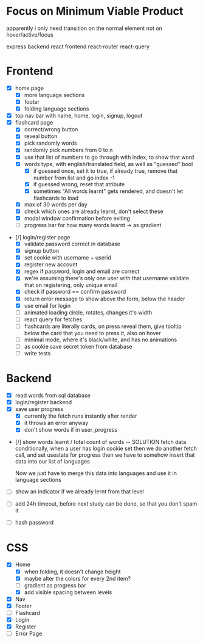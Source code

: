 # Focus on Minimum Viable Product
apparently i only need transition on the normal element
not on hover/active/focus

express backend
react frontend
react-router
react-query

# Frontend
- [x] home page
    - [x] more language sections
    - [x] footer
    - [x] folding language sections
- [x] top nav bar with name, home, login, signup, logout
- [x] flashcard page
    - [x] correct/wrong button
    - [x] reveal button
    - [x] pick randomly words
    - [x] randomly pick numbers from 0 to n
    - [x] use that list of numbers to go through with index, to show that word
    - [x] words type, with english/translated field, as well as "guessed" bool
        - [x] if guessed once, set it to true, if already true, remove that number from list and go index -1
        - [x] if guessed wrong, reset that atribute
        - [x] sometimes "All words learnt" gets rendered, and doesn't let flashcards to load
    - [x] max of 30 words per day
    - [x] check which ones are already learnt, don't select these
    - [x] modal window confirmation before exiting
    - [ ] progress bar for how many words learnt -> as gradient
- [/] login/register page
    - [x] validate password correct in database
    - [x] signup button
    - [x] set cookie with username + userid
    - [x] register new account
    - [x] regex if password, login and email are correct
    - [x] we're assuming there's only one user with that username
    validate that on registering, only unique email 
    - [x] check if password == confirm password
    - [x] return error message to show above the form, below the header
    - [x] use email for login
    - [ ] animated loading circle, rotates, changes it's width
    - [ ] react query for fetches
    - [ ] flashcards are literally cards, on press reveal them, give tooltip below the card that you need to press it, also on hover
    - [ ] minimal mode, where it's black/white, and has no animations
    - [ ] as cookie save secret token from database
    - [ ] write tests

# Backend
- [x] read words from sql database
- [x] login/register backend
- [x] save user progress
    - [x] currently the fetch runs instantly after render
    - [x] it throws an error anyway
    - [x] don't show words if in user_progress
- [/] show words learnt / total count of words
    -- SOLUTION
    fetch data conditionally, when a user has login cookie set
    then we do another fetch call, and set usestate for progress
    then we have to somehow insert that data into our list of languages

    Now we just have to merge this data into languages
    and use it in language sections
- [ ] show an indicator if we already lernt from that level

- [ ] add 24h timeout, before next study can be done, so that you don't spam it
- [ ] hash password

# CSS
- [x] Home
    - [x] when folding, it doesn't change height
    - [x] maybe alter the colors for every 2nd item?
    - [ ] gradient as progress bar
    - [x] add visible spacing between levels
- [x] Nav
- [x] Footer
- [ ] Flashcard
- [x] Login
- [x] Register
- [ ] Error Page
